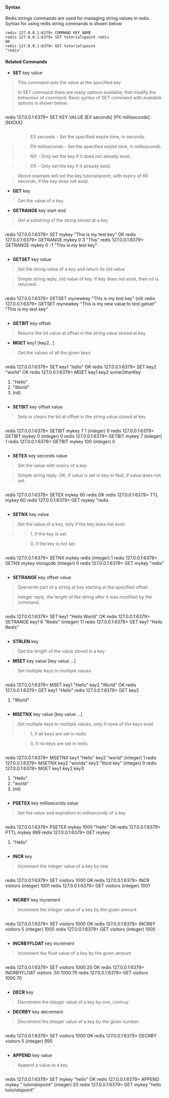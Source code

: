 #### Syntax
Redis strings commands are used for managing string values in redis. Syntax for using redis string commands is shown below:
```
redis 127.0.0.1:6379> COMMAND KEY_NAME
redis 127.0.0.1:6379> SET tutorialspoint redis
OK
redis 127.0.0.1:6379> GET tutorialspoint
"redis"
```

#### Related Commands
* **SET** key value

> This command sets the value at the specified key

> In SET command there are many options available, that modify the behaviour of command. Basic syntax of SET command with available options is shown below:
> ```
redis 127.0.0.1:6379> SET KEY VALUE [EX seconds] [PX milliseconds] [NX|XX]
> ```

> > EX seconds - Set the specified expire time, in seconds.

> > PX milliseconds - Set the specified expire time, in milliseconds.

> > NX - Only set the key if it does not already exist.

> > XX - Only set the key if it already exist.

> Above example will set the key tutorialspoint, with expiry of 60 seconds, if the key does not exist.

* **GET** key

> Get the value of a key.

* **GETRANGE** key start end

> Get a substring of the string stored at a key
> ```
redis 127.0.0.1:6379> SET mykey "This is my test key"
OK
redis 127.0.0.1:6379> GETRANGE mykey 0 3
"This"
redis 127.0.0.1:6379> GETRANGE mykey 0 -1
"This is my test key"
> ```

* **GETSET** key value

> Set the string value of a key and return its old value

> Simple string reply, old value of key. If key does not exist, then nil is returned.
> ```
redis 127.0.0.1:6379> GETSET mynewkey "This is my test key"
(nil)
redis 127.0.0.1:6379> GETSET mynewkey "This is my new value to test getset"
"This is my test key"
> ```

* **GETBIT** key offset

> Returns the bit value at offset in the string value stored at key

* **MGET** key1 [key2...]

> Get the values of all the given keys

> ```
redis 127.0.0.1:6379> SET key1 "hello"
OK
redis 127.0.0.1:6379> SET key2 "world"
OK
redis 127.0.0.1:6379> MGET key1 key2 someOtherKey
1) "Hello"
2) "World"
3) (nil)
> ```

* **SETBIT** key offset value

> Sets or clears the bit at offset in the string value stored at key

> ```
redis 127.0.0.1:6379> SETBIT mykey 7 1
(integer) 0
redis 127.0.0.1:6379> GETBIT mykey 0
(integer) 0
redis 127.0.0.1:6379> GETBIT mykey 7
(integer) 1
redis 127.0.0.1:6379> GETBIT mykey 100
(integer) 0
> ```

* **SETEX** key seconds value

> Set the value with expiry of a key

> Simple string reply. OK, if value is set in key or Null, if value does not set.

> ```
redis 127.0.0.1:6379> SETEX mykey 60 redis
OK
redis 127.0.0.1:6379> TTL mykey
60
redis 127.0.0.1:6379> GET mykey
"redis
> ```

* **SETNX** key value

> Set the value of a key, only if the key does not exist

> > 1, if the key is set.

> > 0, if the key is not set.

> ```
redis 127.0.0.1:6379> SETNX mykey redis
(integer) 1
redis 127.0.0.1:6379> SETNX mykey mongodb
(integer) 0
redis 127.0.0.1:6379> GET mykey
"redis"
> ```

* **SETRANGE** key offset value

> Overwrite part of a string at key starting at the specified offset

> Integer reply, the length of the string after it was modified by the command.

> ```
redis 127.0.0.1:6379> SET key1 "Hello World"
OK
redis 127.0.0.1:6379> SETRANGE key1 6 "Redis"
(integer) 11
redis 127.0.0.1:6379> GET key1
"Hello Redis"
> ```

* **STRLEN** key

> Get the length of the value stored in a key

* **MSET** key value [key value ...]

> Set multiple keys to multiple values

> ```
redis 127.0.0.1:6379> MSET key1 "Hello" key2 "World"
OK
redis 127.0.0.1:6379> GET key1
"Hello"
redis 127.0.0.1:6379> GET key2
1) "World"
> ```

* **MSETNX** key value [key value ...]

> Set multiple keys to multiple values, only if none of the keys exist

> > 1, if all keys are set in redis

> > 0, if no keys are set in redis

> ```
redis 127.0.0.1:6379> MSETNX key1 "Hello" key2 "world"
(integer) 1
redis 127.0.0.1:6379> MSETNX key2 "worlds" key3 "third key"
(integer) 0
redis 127.0.0.1:6379> MGET key1 key2 key3
1) "Hello"
2) "world"
3) (nil)
> ```

* **PSETEX** key milliseconds value

> Set the value and expiration in milliseconds of a key

> ```
redis 127.0.0.1:6379> PSETEX mykey 1000 "Hello"
OK
redis 127.0.0.1:6379> PTTL mykey
999
redis 127.0.0.1:6379> GET mykey
1) "Hello"
> ```

* **INCR** key

> Increment the integer value of a key by one

> ```
redis 127.0.0.1:6379> SET visitors 1000
OK
redis 127.0.0.1:6379> INCR visitors
(integer) 1001
redis 127.0.0.1:6379> GET visitors
(integer) 1001
> ```

* **INCRBY** key increment

> Increment the integer value of a key by the given amount

> ```
redis 127.0.0.1:6379> SET visitors 1000
OK
redis 127.0.0.1:6379> INCRBY visitors 5
(integer) 1005
redis 127.0.0.1:6379> GET visitors
(integer) 1005
> ```

* **INCRBYFLOAT** key increment

> Increment the float value of a key by the given amount

> ```
redis 127.0.0.1:6379> SET visitors 1000.20
OK
redis 127.0.0.1:6379> INCRBYFLOAT visitors .50
1000.70
redis 127.0.0.1:6379> GET visitors
1000.70
> ```

* **DECR** key

> Decrement the integer value of a key by one, contruy

* **DECRBY** key decrement

> Decrement the integer value of a key by the given number

> ```
redis 127.0.0.1:6379> SET visitors 1000
OK
redis 127.0.0.1:6379> DECRBY visitors 5
(integer) 995
> ```

* **APPEND** key value

> Append a value to a key

> ```
redis 127.0.0.1:6379> SET mykey "hello"
OK
redis 127.0.0.1:6379> APPEND mykey " tutorialspoint"
(integer) 20
redis 127.0.0.1:6379> GET mykey 
"hello tutorialspoint"
> ```
